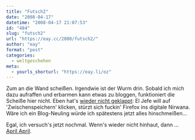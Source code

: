 ```yaml
---
title: "Futsch2"
date: "2008-04-17"
datetime: "2008-04-17 21:07:53"
id: "484"
slug: "futsch2"
url: "https://eay.cc/2008/futsch2/"
author: "eay"
format: "post"
categories:
  - weltgeschehen
meta:
  - yourls_shorturl: "https://eay.li/oz"
---
```


Zum an die Wand scheißen. Irgendwie ist der Wurm drin. Sobald ich mich dazu aufraffen und erbarmen kann etwas zu bloggen, funktioniert die Scheiße hier nicht. Eben hat's [wieder nicht geklappt](//eay.cc/2008/futsch/): El Jefe will auf 'Zwischenspeichern' klicken, stürzt sich fuckin' Firefox ins digitale Nirwana. Wäre ich ein Blog-Neuling würde ich spätestens jetzt alles hinschmeißen...

Egal, ich versuch's jetzt nochmal. Wenn's wieder nicht hinhaut, dann ... [April April](//eay.cc/2008/ende/).
